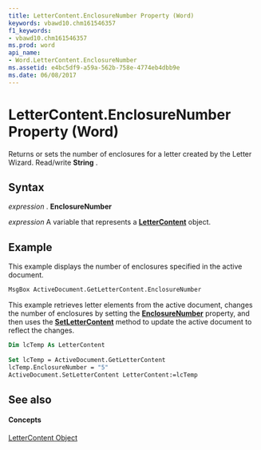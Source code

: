 ```yaml
---
title: LetterContent.EnclosureNumber Property (Word)
keywords: vbawd10.chm161546357
f1_keywords:
- vbawd10.chm161546357
ms.prod: word
api_name:
- Word.LetterContent.EnclosureNumber
ms.assetid: e4bc5df9-a59a-562b-758e-4774eb4dbb9e
ms.date: 06/08/2017
---
```



# LetterContent.EnclosureNumber Property (Word)

Returns or sets the number of enclosures for a letter created by the Letter Wizard. Read/write **String** .


## Syntax

 _expression_ . **EnclosureNumber**

 _expression_ A variable that represents a **[LetterContent](lettercontent-object-word.md)** object.


## Example

This example displays the number of enclosures specified in the active document.


```vb
MsgBox ActiveDocument.GetLetterContent.EnclosureNumber
```

This example retrieves letter elements from the active document, changes the number of enclosures by setting the **[EnclosureNumber](lettercontent-enclosurenumber-property-word.md)** property, and then uses the **[SetLetterContent](document-setlettercontent-method-word.md)** method to update the active document to reflect the changes.




```vb
Dim lcTemp As LetterContent 
 
Set lcTemp = ActiveDocument.GetLetterContent 
lcTemp.EnclosureNumber = "5" 
ActiveDocument.SetLetterContent LetterContent:=lcTemp
```


## See also


#### Concepts


[LetterContent Object](lettercontent-object-word.md)

